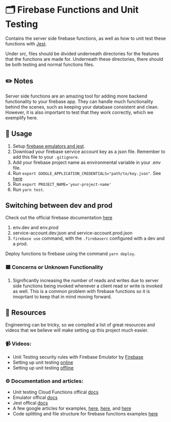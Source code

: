 # 🗂 Firebase Functions and Unit Testing
Contains the server side firebase functions, as well as how to unit test these functions with [Jest](https://jestjs.io/).

Under *src*, files should be divided underneath directories for the features that the functions are made for. Underneath these directories, there should be both testing and normal functions files.

## ✏️ Notes
Server side functions are an amazing tool for adding more backend functionality to your firebase app. They can handle much functionality behind the scenes, such as keeping your database consistent and clean. However, it is also important to test that they work correctly, which we exemplify here.

## 🔧 Usage
1. Setup [firebase emulators and jest](https://github.com/maetio/expo-template/wiki/Firebase-and-Jest-Testing). 
2. Download your firebase service account key as a json file. Remember to add this file to your `.gitignore`.
3. Add your firebase project name as environmental variable in your .env file. 
4. Run `export GOOGLE_APPLICATION_CREDENTIALS="path/to/key.json"`. See [here](https://firebase.google.com/docs/functions/local-emulator#set_up_admin_credentials_optional)
5. Run `export PROJECT_NAME='your-project-name'`
4. Run `yarn test`.

## Switching between dev and prod
Check out the official firebase documentation [here](https://firebase.google.com/docs/functions/config-env#deploying_multiple_sets_of_environment_variables)
1. env.dev and env.prod
2. service-account.dev.json and service-account.prod.json
3. `firebase use` command, with the `.firebaserc` configured with a dev and a prod.

Deploy functions to firebase using the command `yarn deploy`.


### 🟥 Concerns or Unknown Functionality
1. Significantly increasing the number of reads and writes due to server side functions being invoked whenever a client read or write is invoked as well. This is a common problem with firebase functions so it is imoprtant to keep that in mind moving forward.


## :newspaper: Resources
Engineering can be tricky, so we compiled a list of great resources and videos that we believe will make setting up this project much easier.

### :video_camera: Videos:

* Unit Testing security rules with Firebase Emulator by [Firebase](https://www.youtube.com/watch?v=VDulvfBpzZE&t=806s)
* Setting up unit testing [online](https://www.youtube.com/watch?v=UDMDpdu5-rE&t=183s)
* Setting up unit testing [offline](https://www.youtube.com/watch?v=8IoCPZJ-zwA)


### :gear: Documentation and articles:
* Unit testing Cloud Functions offical [docs](https://firebase.google.com/docs/functions/unit-testing)
* Emulator offical [docs](https://firebase.google.com/docs/functions/local-emulator)
* Jest offical [docs](https://jestjs.io/docs/getting-started)
* A few google articles for examples, [here](https://javascript.plainenglish.io/unit-testing-firebase-firestore-cloud-functions-7192c2c4649e), [here](https://fireship.io/lessons/testing-cloud-functions-in-firebase/), and [here](https://timo-santi.medium.com/jest-testing-firebase-functions-with-emulator-suite-409907f31f39)
* Code splitting and file structure for firebase functions examples [here](https://github.com/mInzamamMalik/firebase-functions-with-typescript/blob/master/functions/src/index.ts)